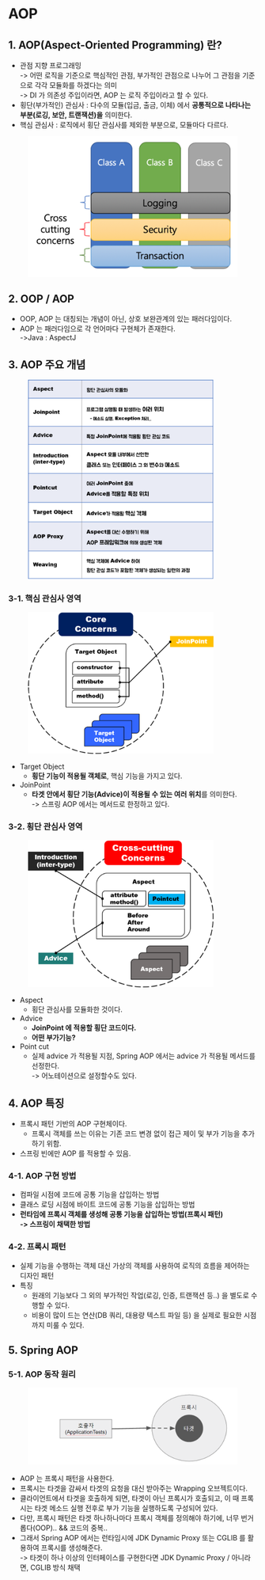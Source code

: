 # AOP

## 1. AOP(Aspect-Oriented Programming) 란?

* 관점 지향 프로그래밍\
  \-> 어떤 로직을 기준으로 핵심적인 관점, 부가적인 관점으로 나누어 그 관점을 기준으로 각각 모듈화를 하겠다는 의미\
  \-> DI 가 의존성 주입이라면, AOP 는 로직 주입이라고 할 수 있다.&#x20;
* 횡단(부가적인) 관심사 : 다수의 모듈(입금, 출금, 이체) 에서 **공통적으로 나타나는 부분(로깅, 보안, 트랜잭션)을** 의미한다.&#x20;
* 핵심 관심사 : 로직에서 횡단 관심사를 제외한 부분으로, 모듈마다 다르다.&#x20;

<figure><img src="../../.gitbook/assets/image (5) (2).png" alt=""><figcaption></figcaption></figure>

## 2. OOP / AOP

* OOP, AOP 는 대칭되는 개념이 아닌, 상호 보완관계의 있는 패러다임이다.&#x20;
* AOP 는 패러다임으로 각 언어마다 구현체가 존재한다. \
  \->Java : AspectJ

## 3. AOP 주요 개념&#x20;

<figure><img src="../../.gitbook/assets/image (10).png" alt="" width="375"><figcaption></figcaption></figure>

### 3-1. 핵심 관심사 영역&#x20;

<figure><img src="../../.gitbook/assets/image (4).png" alt="" width="375"><figcaption></figcaption></figure>

* Target Object&#x20;
  * **횡단 기능이 적용될 객체로**, 핵심 기능을 가지고 있다.&#x20;
* JoinPoint&#x20;
  * **타겟 안에서 횡단 기능(Advice)이 적용될 수 있는 여러 위치**를 의미한다. \
    \-> 스프링 AOP 에서는 메서드로 한정하고 있다.&#x20;

### 3-2. 횡단 관심사 영역

<figure><img src="../../.gitbook/assets/image (11).png" alt="" width="375"><figcaption></figcaption></figure>

* Aspect&#x20;
  * 횡단 관심사를 모듈화한 것이다.&#x20;
* Advice
  * **JoinPoint 에 적용할 횡단 코드이다.**&#x20;
  * **어떤 부가기능?**
* Point cut
  * 실제 advice 가 적용될 지점, Spring AOP 에서는 advice 가 적용될 메서드를 선정한다. \
    \-> 어노테이션으로 설정할수도 있다.&#x20;

## 4. AOP 특징&#x20;

* 프록시 패턴 기반의 AOP 구현체이다.&#x20;
  * 프록시 객체를 쓰는 이유는 기존 코드 변경 없이 접근 제이 및 부가 기능을 추가하기 위함.&#x20;
* 스프링 빈에만 AOP 를 적용할 수 있음.

### 4-1. AOP 구현 방법

* 컴파일 시점에 코드에 공통 기능을 삽입하는 방법
* 클래스 로딩 시점에 바이트 코드에 공통 기능을 삽입하는 방법
* **런타임에 프록시 객체를 생성해 공통 기능을 삽입하는 방법(프록시 패턴)**\
  **-> 스프링이 채택한 방법**&#x20;

### 4-2. 프록시 패턴&#x20;

* 실제 기능을 수행하는 객체 대신 가상의 객체를 사용하여 로직의 흐름을 제어하는 디자인 패턴&#x20;
* 특징
  * 원래의 기능보다 그 외의 부가적인 작업(로깅, 인증, 트랜잭션 등..) 을 별도로 수행할 수 있다.&#x20;
  * 비용이 많이 드는 연산(DB 쿼리, 대용량 텍스트 파일 등) 을 실제로 필요한 시점까지 미룰 수 있다.&#x20;

## 5. Spring AOP&#x20;

### 5-1. AOP 동작 원리

<figure><img src="../../.gitbook/assets/image (3).png" alt=""><figcaption></figcaption></figure>

* AOP 는 프록시 패턴을 사용한다.&#x20;
* 프록시는 타겟을 감싸서 타겟의 요청을 대신 받아주는 Wrapping 오브젝트이다.&#x20;
* 클라이언트에서 타겟을 호출하게 되면, 타겟이 아닌 프록시가 호출되고, 이 때 프록시는 타겟 메소드 실행 전후로 부가 기능을 실행하도록 구성되어 있다.&#x20;
* 다만, 프록시 패턴은 타겟 하나하나마다 프록시 객체를 정의해야 하기에, 너무 번거롭다(OOP).. && 코드의 중복..
* 그래서 Spring AOP 에서는 런타임시에 JDK Dynamic Proxy 또는 CGLIB 를 활용하여 프록시를 생성해준다. \
  \-> 타겟이 하나 이상의 인터페이스를 구현한다면 JDK Dynamic Proxy / 아니라면, CGLIB 방식 채택

